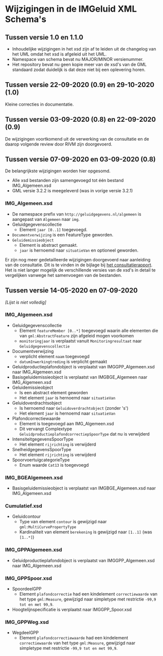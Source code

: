 # Wijzigingen in de IMGeluid XML Schema's 
## Tussen versie 1.0 en 1.1.0
- Inhoudelijke wijzigingen in het xsd zijn af te leiden uit de changelog van het UML omdat het xsd is afgeleid uit het UML.
- Namespace van schema bevat nu MAJOR/MINOR versienummer.
- Het repository bevat nu geen kopie meer van de xsd's van de GML standaard zodat duidelijk is dat deze niet bij een oplevering horen.

## Tussen versie 22-09-2020 (0.9) en 29-10-2020 (1.0)
Kleine correcties in documentatie.

## Tussen versie 03-09-2020 (0.8) en 22-09-2020 (0.9)
De wijzigingen voortkomend uit de verwerking van de consultatie en de daarop volgende review door RIVM zijn doorgevoerd. 

## Tussen versie 07-09-2020 en 03-09-2020 (0.8)
De belangrijkste wijzigingen worden hier opgesomd.

- Alle xsd bestanden zijn samengevoegd tot één bestand IMG_Algemeen.xsd
- GML versie 3.2.2 is meegeleverd (was in vorige versie 3.2.1)

### IMG_Algemeen.xsd
- De namespace prefix van `http://geluidgegevens.nl/algemeen` is aangepast van `Algemeen` naar `img`.
- Geluidgegevenscollectie
    - Element `jaar [0..1]` toegevoegd.
- `Documentverwijzing` is een FeatureType geworden.
- `Geluidemissieobject`
    - Element is abstract gemaakt.
    - `jaar` is hernoemd naar `situatieVan` en optioneel geworden.

Er zijn nog meer gedetailleerde wijzigingen doorgevoerd naar aanleiding van de consultatie. Dit is te vinden in de bijlage bij [het consultatierapport](https://docs.geostandaarden.nl/cvgg/img/cr/). Het is niet langer mogelijk de verschillende versies van de xsd's in detail te vergelijken vanwege het samenvoegen van de bestanden.

## Tussen versie 14-05-2020 en 07-09-2020
*[Lijst is niet volledig]*
### IMG_Algemeen.xsd

- Geluidgegevenscollectie
    - Element `featureMember [0..*]` toegevoegd waarin alle elementen die van `gml:AbstractFeature` zijn afgeleid mogen voorkomen
    - `monitoringjaar` is verplaatst vanuit `Monitoringresultaat` naar `Geluidgegevenscollectie`    
- Documentverwijzing
    -  verplicht element `naam` toegevoegd
    - `datumInwerkingtreding` is verplicht gemaakt
- Geluidproductieplafondobject is verplaatst van IMGGPP_Algemeen.xsd naar IMG_Algemeen.xsd
- Basisgeluidemissieobject is verplaatst van IMGBGE_Algemeen naar IMG_Algemeen.xsd
- Geluidemissieobject
    - Is een abstract element geworden
    - Het element `jaar` is hernoemd naar `situatieVan`
- Geluidoverdrachtsobject
    - Is hernoemd naar `Geluidoverdrachtobject` (zonder 's')
    - Het element `jaar` is hernoemd naar `situatieVan`
- Plafondcorrectiewaarde
    - Element is toegevoegd aan IMG_Algemeen.xsd
    - Dit vervangt Complextype `GeluidproductieplafondcorrectiepSpoorType` dat nu is verwijderd
- IntensiteitgegevensSpoorType
    - Het element `rijrichting` is verwijderd
- SnelheidgegevensSpoorType
    - Het element `rijrichting` is verwijderd
- SpoorvoertuigcategorieType
    - Enum waarde `Cat13` is toegevoegd

### IMG_BGEAlgemeen.xsd
- Basisgeluidemissieobject is verplaatst van IMGBGE_Algemeen.xsd naar IMG_Algemeen.xsd

### Cumulatief.xsd
- Geluidcontour
    - Type van element `contour` is gewijzigd naar `gml:MultiCurvePropertyType`
    - Kardinaliteit van element `berekening` is gewijzigd naar `[1..1]` (was `[1..*]`)

### IMG_GPPAlgemeen.xsd
- Geluidproductieplafondobject is verplaatst van IMGGPP_Algemeen.xsd naar IMG_Algemeen.xsd

### IMG_GPPSpoor.xsd
- SpoordeelGPP
    - Element `plafondcorrectie` had een kindelement `correctiewaarde` van het type `gml:Measure`, gewijzigd naar simpletype met restrictie `-99,9 tot en met 99,9`. 
- Hoogtelijnspecificatie is verplaatst naar IMGGPP_Spoor.xsd

### IMG_GPPWeg.xsd
- WegdeelGPP
    - Element `plafondcorrectiewaarde` had een kindelement `correctiewaarde` van het type `gml:Measure`, gewijzigd naar simpletype met restrictie `-99,9 tot en met 99,9`. 
